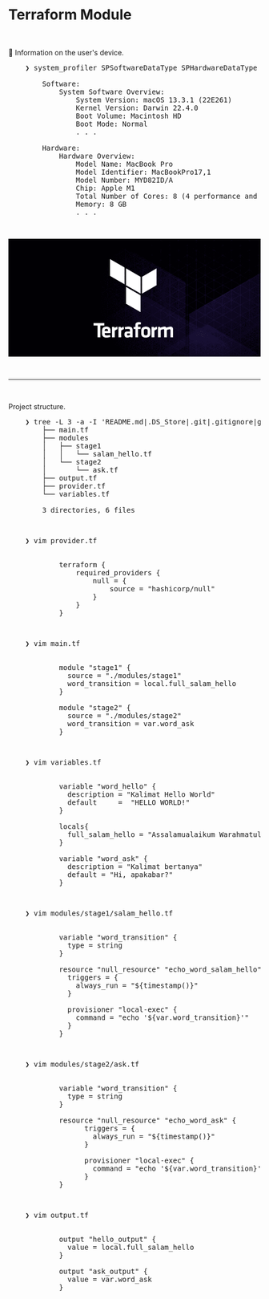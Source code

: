 # Terraform Module

&nbsp;

&#x1F516; Information on the user's device.<br />
<pre>
    ❯ system_profiler SPSoftwareDataType SPHardwareDataType

        Software:
            System Software Overview:
                System Version: macOS 13.3.1 (22E261)
                Kernel Version: Darwin 22.4.0
                Boot Volume: Macintosh HD
                Boot Mode: Normal    
                . . .

        Hardware:
            Hardware Overview:
                Model Name: MacBook Pro
                Model Identifier: MacBookPro17,1
                Model Number: MYD82ID/A
                Chip: Apple M1
                Total Number of Cores: 8 (4 performance and 4 efficiency)
                Memory: 8 GB
                . . .
</pre>

&nbsp;

<div align="center">
    <img src="./gambar-petunjuk/ss_terraform_logo_black.png" alt="ss_terraform_logo_black" style="display: block; margin: 0 auto;">
</div> 

&nbsp;

---

&nbsp;

Project structure.
<pre>
    ❯ tree -L 3 -a -I 'README.md|.DS_Store|.git|.gitignore|gambar-petunjuk|.terraform|*.hcl|*.tfstate|*.tfstate.backup' ./
        ├── main.tf
        ├── modules
        │   ├── stage1
        │   │   └── salam_hello.tf
        │   └── stage2
        │       └── ask.tf
        ├── output.tf
        ├── provider.tf
        └── variables.tf

        3 directories, 6 files
</pre>

&nbsp;

<pre>
    ❯ vim provider.tf


            terraform {
                required_providers {
                    null = {
                        source = "hashicorp/null"
                    }
                }
            }
</pre>

&nbsp;

<pre>
    ❯ vim main.tf


            module "stage1" {
              source = "./modules/stage1"
              word_transition = local.full_salam_hello
            }
            
            module "stage2" {
              source = "./modules/stage2"
              word_transition = var.word_ask
            }
</pre>

&nbsp;

<pre>
    ❯ vim variables.tf


            variable "word_hello" {
              description = "Kalimat Hello World"
              default     =  "HELLO WORLD!"
            }
            
            locals{
              full_salam_hello = "Assalamualaikum Warahmatullah Wabarakatuh, ${var.word_hello}"
            }
            
            variable "word_ask" {
              description = "Kalimat bertanya"
              default = "Hi, apakabar?"
            }
</pre>

&nbsp;

<pre>
    ❯ vim modules/stage1/salam_hello.tf


            variable "word_transition" {
              type = string
            }
            
            resource "null_resource" "echo_word_salam_hello" {
              triggers = {
                always_run = "${timestamp()}"
              }
            
              provisioner "local-exec" {
                command = "echo '${var.word_transition}'"
              }
            }
</pre>

&nbsp;

<pre>
    ❯ vim modules/stage2/ask.tf


            variable "word_transition" {
              type = string
            }
            
            resource "null_resource" "echo_word_ask" {
                  triggers = {
                    always_run = "${timestamp()}"
                  }    
                  
                  provisioner "local-exec" {
                    command = "echo '${var.word_transition}'"
                  }
            }
</pre>

&nbsp;

<pre>
    ❯ vim output.tf


            output "hello_output" {
              value = local.full_salam_hello
            }
            
            output "ask_output" {
              value = var.word_ask
            }
</pre>

&nbsp;


&nbsp;


&nbsp;